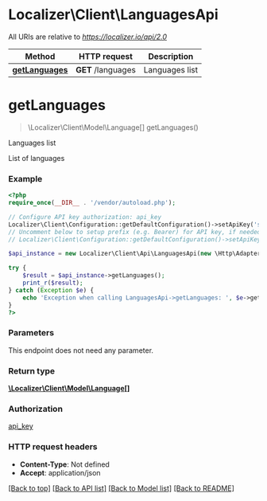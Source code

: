 # Localizer\Client\LanguagesApi

All URIs are relative to *https://localizer.io/api/2.0*

Method | HTTP request | Description
------------- | ------------- | -------------
[**getLanguages**](LanguagesApi.md#getLanguages) | **GET** /languages | Languages list


# **getLanguages**
> \Localizer\Client\Model\Language[] getLanguages()

Languages list

List of languages

### Example
```php
<?php
require_once(__DIR__ . '/vendor/autoload.php');

// Configure API key authorization: api_key
Localizer\Client\Configuration::getDefaultConfiguration()->setApiKey('sig', 'YOUR_API_KEY');
// Uncomment below to setup prefix (e.g. Bearer) for API key, if needed
// Localizer\Client\Configuration::getDefaultConfiguration()->setApiKeyPrefix('sig', 'Bearer');

$api_instance = new Localizer\Client\Api\LanguagesApi(new \Http\Adapter\Guzzle6\Client());

try {
    $result = $api_instance->getLanguages();
    print_r($result);
} catch (Exception $e) {
    echo 'Exception when calling LanguagesApi->getLanguages: ', $e->getMessage(), PHP_EOL;
}
?>
```

### Parameters
This endpoint does not need any parameter.

### Return type

[**\Localizer\Client\Model\Language[]**](../Model/Language.md)

### Authorization

[api_key](../../README.md#api_key)

### HTTP request headers

 - **Content-Type**: Not defined
 - **Accept**: application/json

[[Back to top]](#) [[Back to API list]](../../README.md#documentation-for-api-endpoints) [[Back to Model list]](../../README.md#documentation-for-models) [[Back to README]](../../README.md)

